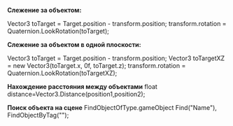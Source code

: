 **Слежение за объектом:**

Vector3 toTarget = Target.position - transform.position;
transform.rotation = Quaternion.LookRotation(toTarget);

**Слежение за объектом в одной плоскости:**

Vector3 toTarget = Target.position - transform.position;
Vector3 toTargetXZ = new Vector3(toTarget.x, 0f, toTarget.z);
transform.rotation = Quaternion.LookRotation(toTargetXZ);

**Нахождение расстояния между объектами**
float distance=Vector3.Distance(position1,position2);

**Поиск объекта на сцене**
FindObjectOfType<Type>.gameObject
Find("Name"), FindObjectByTag("");